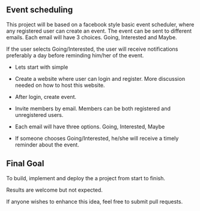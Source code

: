 ## Event scheduling

This project will be based on a facebook style basic event scheduler, where any registered user can create an event. The event can be sent to different emails. Each email will have 3 choices. Going, Interested and Maybe. 

If the user selects Going/Interested, the user will receive notifications preferably a day before reminding him/her of the event.


* Lets start with simple

* Create a website where user can login and register. More discussion needed on how to host this website.

* After login, create event.

* Invite members by email. Members can be both registered and unregistered users.

* Each email will have three options. Going, Interested, Maybe

* If someone chooses Going/Interested, he/she will receive a timely reminder about the event.


## Final Goal

To build, implement and deploy the a project from start to finish.

Results are welcome but not expected.

If anyone wishes to enhance this idea, feel free to submit pull requests.
